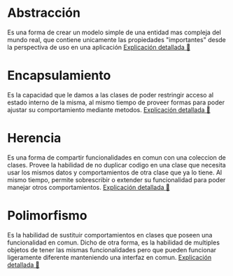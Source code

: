 # Abstracción
Es una forma de crear un modelo simple de una entidad mas compleja del mundo real, que contiene unicamente las propiedades "importantes" desde la perspectiva de uso en una aplicación
[Explicación detallada 🔗](https://medium.com/@viktor.kukurba/object-oriented-programming-in-javascript-1-abstraction-c47307c469d1)

# Encapsulamiento
Es la capacidad que le damos a las clases de poder restringir acceso al estado interno de la misma, al mismo tiempo de proveer formas para poder ajustar su comportamiento mediante metodos.
[Explicación detallada 🔗](https://medium.com/@viktor.kukurba/object-oriented-programming-in-javascript-4-encapsulation-4f9165cd26f9)

# Herencia
Es una forma de compartir funcionalidades en comun con una coleccion de clases. Provee la habilidad de no duplicar codigo en una clase que necesita usar los mismos datos y comportamientos de otra clase que ya lo tiene. Al mismo tiempo, permite sobrescribir o extender su funcionalidad para poder manejar otros comportamientos.
[Explicación detallada 🔗](https://medium.com/@viktor.kukurba/object-oriented-programming-in-javascript-2-inheritance-447368f57a26)

# Polimorfismo
Es la habilidad de sustituir comportamientos en clases que poseen una funcionalidad en comun. Dicho de otra forma, es la habilidad de multiples objetos de tener las mismas funcionalidades pero que pueden funcionar ligeramente diferente manteniendo una interfaz en comun.
[Explicación detallada 🔗](https://medium.com/@viktor.kukurba/object-oriented-programming-in-javascript-3-polymorphism-fb564c9f1ce8)
